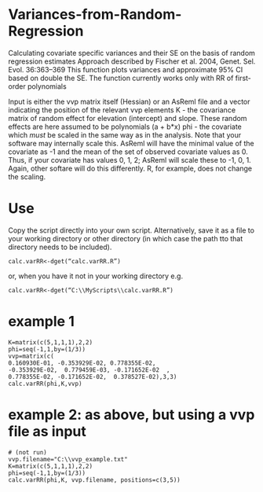 # Variances-from-Random-Regression
Calculating covariate specific variances and their SE on the basis of random regression estimates
Approach described by Fischer et al. 2004, Genet. Sel. Evol. 36:363–369
This function plots variances and approximate 95% CI based on double the SE. The function currently works only with RR of first-order polynomials

Input is either the vvp matrix itself (Hessian) or an AsReml file and a vector indicating the position of the relevant vvp elements
K - the covariance matrix of random effect for elevation (intercept) and slope. These random effects are here assumed to be polynomials (a + b*x)
phi - the covariate which *must* be scaled in the same way as in the analysis. Note that your software may internally scale this. AsReml will have the minimal value of the covariate as -1 and the mean of the set of observed covariate values as 0. Thus, if your covariate has values 0, 1, 2; AsReml will scale these to -1, 0, 1. Again, other softare will do this differently. R, for example, does not change the scaling.

# Use
Copy the script directly into your own script.
Alternatively, save it as a file to your working directory or other directory (in which case the path tto that directory needs to be included). 
```
calc.varRR<-dget(“calc.varRR.R”)
```
or, when you have it not in your working directory e.g.
```
calc.varRR<-dget(“C:\\MyScripts\\calc.varRR.R”)
```

# example 1 
```
K=matrix(c(5,1,1,1),2,2)
phi=seq(-1,1,by=(1/3))
vvp=matrix(c(
0.160930E-01, -0.353929E-02, 0.778355E-02,
-0.353929E-02,  0.779459E-03, -0.171652E-02  ,
0.778355E-02, -0.171652E-02,  0.378527E-02),3,3)
calc.varRR(phi,K,vvp)
```

# example 2: as above, but using a vvp file as input
```
# (not run)
vvp.filename="C:\\vvp_example.txt"
K=matrix(c(5,1,1,1),2,2)
phi=seq(-1,1,by=(1/3))
calc.varRR(phi,K, vvp.filename, positions=c(3,5))
```
